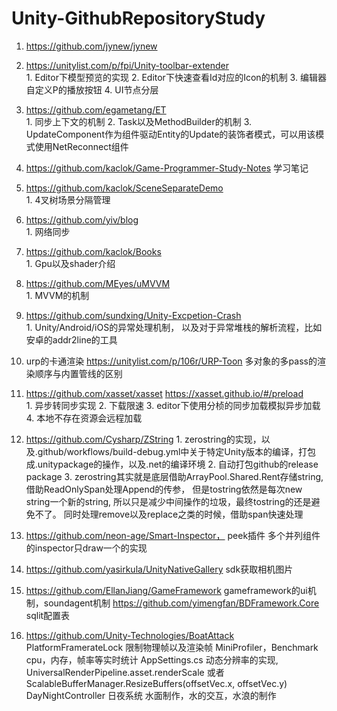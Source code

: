 # Unity-GithubRepositoryStudy

1. https://github.com/jynew/jynew    
2. https://unitylist.com/p/fpi/Unity-toolbar-extender                              
        1. Editor下模型预览的实现
        2. Editor下快速查看Id对应的Icon的机制
        3. 编辑器自定义P的播放按钮
        4. UI节点分层
2. https://github.com/egametang/ET                           
        1. 同步上下文的机制
        2. Task以及MethodBuilder的机制
        3. UpdateComponent作为组件驱动Entity的Update的装饰者模式，可以用该模式使用NetReconnect组件
3. https://github.com/kaclok/Game-Programmer-Study-Notes  学习笔记
4. https://github.com/kaclok/SceneSeparateDemo                                
        1. 4叉树场景分隔管理            
5. https://github.com/yiv/blog                                     
        1. 网络同步                 
6. https://github.com/kaclok/Books                                      
        1. Gpu以及shader介绍        
7. https://github.com/MEyes/uMVVM                                        
        1. MVVM的机制          
8. https://github.com/sundxing/Unity-Excpetion-Crash                         
        1. Unity/Android/iOS的异常处理机制， 以及对于异常堆栈的解析流程，比如安卓的addr2line的工具

9. urp的卡通渲染 https://unitylist.com/p/106r/URP-Toon 多对象的多pass的渲染顺序与内置管线的区别
10. https://github.com/xasset/xasset  https://xasset.github.io/#/preload  
        1. 异步转同步实现
        2. 下载限速
        3. editor下使用分桢的同步加载模拟异步加载
        4. 本地不存在资源会远程加载
11. https://github.com/Cysharp/ZString 
        1. zerostring的实现，以及.github/workflows/build-debug.yml中关于特定Unity版本的编译，打包成.unitypackage的操作，以及.net的编译环境
        2. 自动打包github的release package
        3. zerostring其实就是底层借助ArrayPool<char>.Shared.Rent存储string, 借助ReadOnlySpan<char>处理Append的传参， 但是tostring依然是每次new string一个新的string, 所以只是减少中间操作的垃圾，最终tostring的还是避免不了。 同时处理remove以及replace之类的时候，借助span快速处理
        
12. https://github.com/neon-age/Smart-Inspector， peek插件  多个并列组件的inspector只draw一个的实现
        
13. https://github.com/yasirkula/UnityNativeGallery  sdk获取相机图片
        
14. https://github.com/EllanJiang/GameFramework gameframework的ui机制，soundagent机制
        https://github.com/yimengfan/BDFramework.Core sqlit配置表
        
15. https://github.com/Unity-Technologies/BoatAttack 
        PlatformFramerateLock 限制物理帧以及渲染帧
        MiniProfiler，Benchmark cpu，内存，帧率等实时统计
        AppSettings.cs 动态分辨率的实现, UniversalRenderPipeline.asset.renderScale 或者 ScalableBufferManager.ResizeBuffers(offsetVec.x, offsetVec.y)
        DayNightController  日夜系统
        水面制作，水的交互，水浪的制作
        


